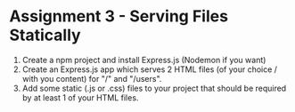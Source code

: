 # Assignment 3 - Serving Files Statically

1. Create a npm project and install Express.js (Nodemon if you want)
1. Create an Express.js app which serves 2 HTML files (of your choice / with you content) for "/" and "/users".
1. Add some static (.js or .css) files to your project that should be required by at least 1 of your HTML files.

